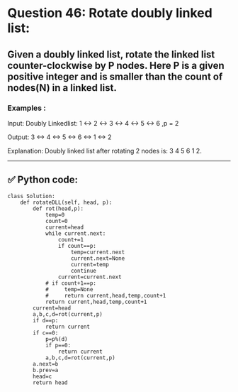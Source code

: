 # Question 46: Rotate doubly linked list:

## Given a doubly linked list, rotate the linked list counter-clockwise by P nodes. Here P is a given positive integer and is smaller than the count of nodes(N) in a linked list.

### Examples :

Input: Doubly Linkedlist: 1 <-> 2 <-> 3 <-> 4 <-> 5 <-> 6 ,p = 2

Output: 3 <-> 4 <-> 5 <-> 6 <-> 1 <-> 2

Explanation: Doubly linked list after rotating 2 nodes is: 3 4 5 6 1 2.

---
## ✅ Python code:

```
class Solution:
    def rotateDLL(self, head, p):        
        def rot(head,p):
            temp=0
            count=0
            current=head
            while current.next:
                count+=1
                if count==p:
                    temp=current.next
                    current.next=None
                    current=temp
                    continue
                current=current.next
            # if count+1==p:
            #     temp=None
            #     return current,head,temp,count+1
            return current,head,temp,count+1
        current=head
        a,b,c,d=rot(current,p)
        if d==p:
            return current
        if c==0:
            p=p%(d)
            if p==0:
                return current
            a,b,c,d=rot(current,p)
        a.next=b
        b.prev=a
        head=c
        return head
```
